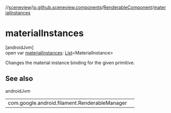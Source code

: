 //[sceneview](../../../index.md)/[io.github.sceneview.components](../index.md)/[RenderableComponent](index.md)/[materialInstances](material-instances.md)

# materialInstances

[androidJvm]\
open var [materialInstances](material-instances.md): [List](https://kotlinlang.org/api/latest/jvm/stdlib/kotlin.collections/-list/index.html)&lt;MaterialInstance&gt;

Changes the material instance binding for the given primitive.

## See also

androidJvm

| | |
|---|---|
| com.google.android.filament.RenderableManager |  |

